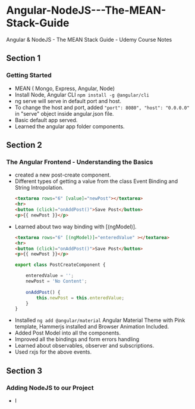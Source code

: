 # Angular-NodeJS---The-MEAN-Stack-Guide
Angular &amp; NodeJS - The MEAN Stack Guide - Udemy Course Notes

## Section 1
### Getting Started
- MEAN ( Mongo, Express, Angular, Node)
- Install Node, Angular CLI `npm install -g @angular/cli`
- ng serve will serve in default port and host.
- To change the host and port, added `"port": 8080", "host": "0.0.0.0"` in "serve" object inside angular.json file.
- Basic default app served.
- Learned the angular app folder components.

## Section 2
### The Angular Frontend - Understanding the Basics
- created a new post-create component.
- Different types of getting a value from the class Event Binding and String Intropolation.
	```html
	<textarea rows="6" [value]="newPost"></textarea>
	<hr>
	<button (click)="onAddPost()">Save Post</button>
	<p>{{ newPost }}</p>
	```
- Learned about two way binding with [(ngModel)].
	```html
	<textarea rows="6" [(ngModel)]="enteredValue" ></textarea>
	<hr>
	<button (click)="onAddPost()">Save Post</button>
	<p>{{ newPost }}</p>
	```
	```ts
	export class PostCreateComponent {
    
	    enteredValue = '';
	    newPost = 'No Content';
	    
	    onAddPost() {
	        this.newPost = this.enteredValue;
	    }
	}
	```
- Installed `ng add @angular/material` Angular Material Theme with Pink template, Hammerjs installed and Browser Animation Included.
- Added Post Model into all the components.
- Improved all the bindings and form errors handling
- Learned about observables, observer and subscriptions.
- Used rxjs for the above events.

## Section 3
### Adding NodeJS to our Project
- I
<!--stackedit_data:
eyJoaXN0b3J5IjpbMTM5NDM4MzA2MiwtMTA4ODI1NzM5LC02ND
M3NzI1MjIsNzMwOTEwNDkyLC0xNzY2MzIzNzUyLC0xNTk5MzI1
NzY1LC0xNjEwMjMwNzc4LDE1MzEyNjg3MTIsLTE2MjY4OTk3Mj
IsMTQxNDgxMTUwOSwtNDc1Mjg3MzAxLC02NjM3OTQxMjEsMTE0
OTcxNDQ3NywtMTY5ODM4MzMyOV19
-->